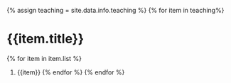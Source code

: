 
{% assign teaching = site.data.info.teaching %}
{% for item in teaching%}
# {{item.title}}
{% for item in item.list %}
1. {{item}}
{% endfor %}
{% endfor %}
